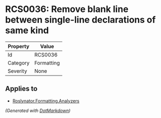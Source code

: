 # RCS0036: Remove blank line between single\-line declarations of same kind

| Property | Value      |
| -------- | ---------- |
| Id       | RCS0036    |
| Category | Formatting |
| Severity | None       |

## Applies to

* [Roslynator.Formatting.Analyzers](https://www.nuget.org/packages/Roslynator.Formatting.Analyzers)


*\(Generated with [DotMarkdown](http://github.com/JosefPihrt/DotMarkdown)\)*